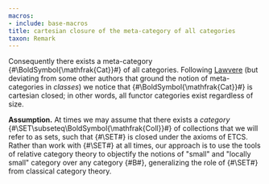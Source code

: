 ```yaml
---
macros:
- include: base-macros
title: cartesian closure of the meta-category of all categories
taxon: Remark
---
```


Consequently there exists a meta-category {#\BoldSymbol{\mathfrak{Cat}}#} of all
categories. Following [Lawvere](http://rfcwalters.blogspot.com/2010/10/old-post-why-are-we-concerned-fw.html) (but deviating from some other authors that
ground the notion of meta-categories in *classes*) we notice that
{#\BoldSymbol{\mathfrak{Cat}}#} is cartesian closed; in other words, all functor
categories exist regardless of size.

**Assumption.** At times we may assume that there exists a *category*
{#\SET\subseteq\BoldSymbol{\mathfrak{Coll}}#} of collections that we will refer
to as sets, such that {#\SET#} is closed under the axioms of ETCS. Rather than work with {#\SET#} at all
times, our approach is to use the tools of relative category theory to
objectify the notions of "small" and "locally small" category over any category
{#B#}, generalizing the role of {#\SET#} from classical category theory.
